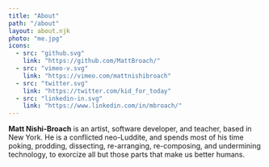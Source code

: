 ```yaml
---
title: "About"
path: "/about"
layout: about.njk
photo: "me.jpg"
icons:
  - src: "github.svg"
    link: "https://github.com/MattBroach/"
  - src: "vimeo-v.svg"
    link: "https://vimeo.com/mattnishibroach"
  - src: "twitter.svg"
    link: "https://twitter.com/kid_for_today"
  - src: "linkedin-in.svg"
    link: "https://www.linkedin.com/in/mbroach/"
---
```

**Matt Nishi-Broach** is an artist, software developer, and teacher, based in New York.  He is a conflicted neo-Luddite, and spends most of his time poking, prodding, dissecting, re-arranging, re-composing, and undermining technology, to exorcize all but those parts that make us better humans.
